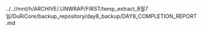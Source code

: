 ../..//mnt/h/ARCHIVE/.UNWRAP/FIRST/temp_extract_8월7일/DuRiCore/backup_repository/day8_backup/DAY8_COMPLETION_REPORT.md